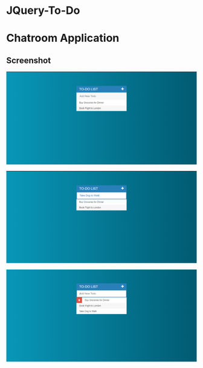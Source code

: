 # JQuery-To-Do

# Chatroom Application

## Screenshot
![](img/ss1.png)

![add](img/ss2.png)

![delete](img/ss3.png)
